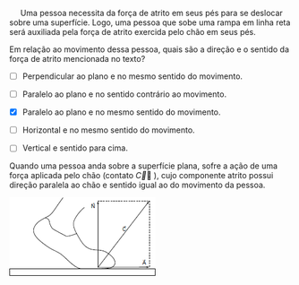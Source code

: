 

     Uma pessoa necessita da força de atrito em seus pés para se deslocar sobre uma superfície. Logo, uma pessoa que sobe uma rampa em linha reta será auxiliada pela força de atrito exercida pelo chão em seus pés.

Em relação ao movimento dessa pessoa, quais são a direção e o sentido da força de atrito mencionada no texto?



- [ ] Perpendicular ao plano e no mesmo sentido do movimento.
- [ ] Paralelo ao plano e no sentido contrário ao movimento.
- [x] Paralelo ao plano e no mesmo sentido do movimento.
- [ ] Horizontal e no mesmo sentido do movimento.
- [ ] Vertical e sentido para cima.


Quando uma pessoa anda sobre a superfície plana, sofre a ação de uma força aplicada pelo chão (contato $\overrightarrow{C}$ ), cujo componente atrito possui direção paralela ao chão e sentido igual ao do movimento da pessoa.

![](5023eeaf-999b-12b4-ce72-01977204df1e.png)
